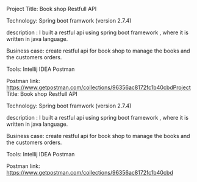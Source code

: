 Project Title: 
Book shop Restfull API

Technology:
Spring boot framwork (version 2.7.4)

description : 
I built a restful api using spring boot framework , where it is written in java language.

Business case:
create restful api for book shop to manage the books and the customers orders.

Tools:
Intellij IDEA
Postman

Postman link:
https://www.getpostman.com/collections/96356ac8172fc1b40cbdProject Title: 
Book shop Restfull API

Technology:
Spring boot framwork (version 2.7.4)

description : 
I built a restful api using spring boot framework , where it is written in java language.

Business case:
create restful api for book shop to manage the books and the customers orders.

Tools:
Intellij IDEA
Postman

Postman link:
https://www.getpostman.com/collections/96356ac8172fc1b40cbd
